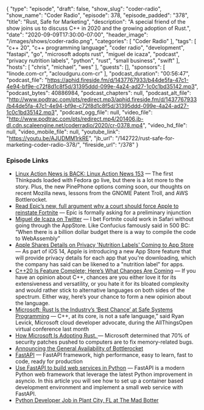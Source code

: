 {
  "type": "episode",
  "draft": false,
  "show_slug": "coder-radio",
  "show_name": "Coder Radio",
  "episode": 378,
  "episode_padded": "378",
  "title": "Rust, Safe for Marketing",
  "description": "A special friend of the show joins us to discuss C++ in 2020 and the growing adoption of Rust.",
  "date": "2020-09-09T17:30:00-07:00",
  "header_image": "/images/shows/coder-radio.png",
  "categories": [
    "Coder Radio"
  ],
  "tags": [
    "c++ 20",
    "c++ programming language",
    "coder radio",
    "development",
    "fastapi",
    "go",
    "microsoft adopts rust",
    "miguel de icaza",
    "podcast",
    "privacy nutrition labels",
    "python",
    "rust",
    "small business",
    "swift"
  ],
  "hosts": [
    "chris",
    "michael",
    "wes"
  ],
  "guests": [],
  "sponsors": [
    "linode.com-cr",
    "acloudguru.com-cr"
  ],
  "podcast_duration": "00:56:47",
  "podcast_file": "https://aphid.fireside.fm/d/1437767933/b44de5fa-47c1-4e94-bf9e-c72f8d1c8f5d/31395ddd-099e-4a24-ad27-1c0c1bd35142.mp3",
  "podcast_bytes": 40886984,
  "podcast_chapters": null,
  "podcast_alt_file": "http://www.podtrac.com/pts/redirect.mp3/aphid.fireside.fm/d/1437767933/b44de5fa-47c1-4e94-bf9e-c72f8d1c8f5d/31395ddd-099e-4a24-ad27-1c0c1bd35142.mp3",
  "podcast_ogg_file": null,
  "video_file": "http://www.podtrac.com/pts/redirect.mp4/201406.jb-dl.cdn.scaleengine.net/coderradio/2020/cr-0378.mp4",
  "video_hd_file": null,
  "video_mobile_file": null,
  "youtube_link": "https://youtu.be/AJUDMM1rkRE",
  "jb_url": "/142722/rust-safe-for-marketing-coder-radio-378/",
  "fireside_url": "/378"
}


### Episode Links

  * [Linux Action News is BACK: Linux Action News 153](https://linuxactionnews.com/153 "Linux Action News is BACK: Linux Action News 153") — The first Thinkpads loaded with Fedora go live, but there is a lot more to the story. Plus, the new PinePhone options coming soon, our thoughts on recent Mozilla news, lessons from the GNOME Patent Troll, and AWS Bottlerocket.
  * [Read Epic’s new, full argument why a court should force Apple to reinstate Fortnite](https://www.theverge.com/2020/9/5/21423889/fortnite-epic-apple-preliminary-injunction-filing-ios-mac "Read Epic’s new, full argument why a court should force Apple to reinstate Fortnite") — Epic is formally asking for a preliminary injunction
  * [Miguel de Icaza on Twitter](https://twitter.com/migueldeicaza/status/1302619213643812868 "Miguel de Icaza on Twitter") — I bet Fortnite could work in Safari without going through the AppStore. Like Confucius famously said in 500 BC: “When there is a billion dollar budget there is a way to compile the code to WebAssembly”
  * [Apple Shares Details on Privacy 'Nutrition Labels' Coming to App Store](https://www.macrumors.com/2020/09/03/apple-privacy-labels-app-store/ "Apple Shares Details on Privacy 'Nutrition Labels' Coming to App Store") — As part of iOS 14, Apple is introducing a new App Store feature that will provide privacy details for each app that you're downloading, which the company has said can be likened to a "nutrition label" for apps.
  * [C++20 Is Feature Complete; Here’s What Changes Are Coming](https://hackaday.com/2019/07/30/c20-is-feature-complete-heres-what-changes-are-coming/ "C++20 Is Feature Complete; Here’s What Changes Are Coming") — If you have an opinion about C++, chances are you either love it for its extensiveness and versatility, or you hate it for its bloated complexity and would rather stick to alternative languages on both sides of the spectrum. Either way, here’s your chance to form a new opinion about the language.
  * [Microsoft: Rust Is the Industry’s ‘Best Chance’ at Safe Systems Programming](https://thenewstack.io/microsoft-rust-is-the-industrys-best-chance-at-safe-systems-programming/ "Microsoft: Rust Is the Industry’s ‘Best Chance’ at Safe Systems Programming") — C++, at its core, is not a safe language,” said Ryan Levick, Microsoft cloud developer advocate, during the AllThingsOpen virtual conference last month
  * [How Microsoft Is Adopting Rust. ](https://medium.com/the-innovation/how-microsoft-is-adopting-rust-e0f8816566ba "How Microsoft Is Adopting Rust. ") — Microsoft determined that 70% of security patches pushed to computers are to fix memory-related bugs.
  * [Announcing the General Availability of Bottlerocket](https://aws.amazon.com/blogs/opensource/announcing-the-general-availability-of-bottlerocket-an-open-source-linux-distribution-purpose-built-to-run-containers/ "Announcing the General Availability of Bottlerocket")
  * [FastAPI](https://fastapi.tiangolo.com/ "FastAPI") — FastAPI framework, high performance, easy to learn, fast to code, ready for production
  * [Use FastAPI to build web services in Python](https://fedoramagazine.org/use-fastapi-to-build-web-services-in-python/ "Use FastAPI to build web services in Python") — FastAPI is a modern Python web framework that leverage the latest Python improvement in asyncio. In this article you will see how to set up a container based development environment and implement a small web service with FastAPI.
  * [Python Developer Job in Plant City, FL at The Mad Botter](https://www.ziprecruiter.com/jobs/the-mad-botter-9add2877/python-developer-e3b76574 "Python Developer Job in Plant City, FL at The Mad Botter")


